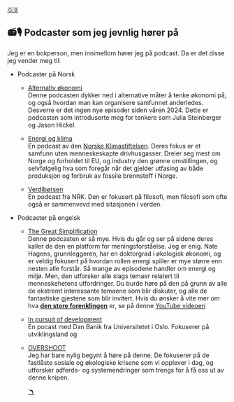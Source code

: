 <a href="podcasts_english.md" class="flag-link">🇬🇧</a>

## 📻🎙️ Podcaster som jeg jevnlig hører på

Jeg er en bokperson, men innimellom hører jeg på podcast. Da er det disse jeg vender meg til:

- Podcaster på Norsk
  - [Alternativ økonomi](https://alternativokonomi.no/)<br>
    Denne podcasten dykker ned i alternative måter å tenke økonomi på, og også hvordan man kan organisere samfunnet anderledes. Desverre er det ingen nye episoder siden våren 2024. Dette er podcasten som introduserte meg for tenkere som Julia Steinberger og Jason Hickel.

  - [Energi og klima](https://www.energiogklima.no/podkast)<br>
    En podcast av den [Norske Klimastiftelsen](https://www.klimastiftelsen.no/). Deres fokus er et samfunn uten menneskeskapte drivhusgasser. Dreier seg mest om Norge og forholdet til EU, og industry den grønne omstillingen, og selvfølgelig hva som foregår når det gjelder utfasing av både produksjon og forbruk av fossile brennstoff i Norge.

  - [Verdibørsen](https://radio.nrk.no/podkast/verdiboersen)<br>
    En podcast fra NRK. Den er fokusert på filosofi, men filosofi som ofte også er sammenvevd med sitasjonen i verden.

- Podcaster på engelsk
  - [The Great Simplification](https://www.thegreatsimplification.com/podcast)<br>
    Denne podcasten er så mye. Hvis du går og ser på sidene deres kaller de den en platform for meningsforståelse. Jeg er enig. Nate Hagens, grunnleggeren, har en doktorgrad i økologisk økonomi, og er veldig fokusert på hvordan rollen energi spiller er mye større enn nesten alle forstår. Så mange av episodene handler om energi og miljø. Men, den utforsker alle slags temaer relatert til menneskehetens utfordringer. Du burde høre på den på grunn av alle de ekstremt interessante temaene som blir diskuter, og alle de fantastiske gjestene som blir invitert. Hvis du ønsker å vite mer om hva [**den store forenklingen**](## "The Great Simplification på norsk") er, se på denne [YouTube videoen](https://www.youtube.com/watch?v=-xr9rIQxwj4)

  - [In pursuit of development](https://in-pursuit-of-development.simplecast.com/)<br>
    En pocast med Dan Banik fra Universitetet i Oslo. Fokuserer på utviklingsland og

  - [OVERSHOOT](https://podcasts.apple.com/us/podcast/overshoot-shrink-toward-abundance/id1038456636)<br>
    Jeg har bare nylig begynt å høre på denne. De fokuserer på de fastlåste sosiale og økologiske krisene som vi opplever i dag, og utforsker adferds- og systemendringer som trengs for å få oss ut av denne knipen.

    <a href="index.md" class="boom-link">🪃</a>
